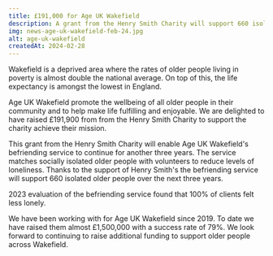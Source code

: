 ```yaml
---
title: £191,000 for Age UK Wakefield
description: A grant from the Henry Smith Charity will support 660 isolated older people to be matched with a volunteer befriender so they feel less lonely.
img: news-age-uk-wakefield-feb-24.jpg
alt: age-uk-wakefield
createdAt: 2024-02-28
---
```


Wakefield is a deprived area where the rates of older people living in poverty is almost double the national average. On top of this, the life expectancy is amongst the lowest in England. 

Age UK Wakefield promote the wellbeing of all older people in their community and to help make life fulfilling and enjoyable. We are delighted to have raised £191,900 from from the Henry Smith Charity to support the charity achieve their mission.

This grant from the Henry Smith Charity will enable Age UK Wakefield's befriending service to continue for another three years. The service matches socially isolated older people with volunteers to reduce levels of loneliness. Thanks to the support of Henry Smith's the befriending service will support 660 isolated older people over the next three years.

2023 evaluation of the befriending service found that 100% of clients felt less lonely.

We have been working with for Age UK Wakefield since 2019. To date we have raised them almost £1,500,000 with a success rate of 79%. We look forward to continuing to raise additional funding to support older people across Wakefield.